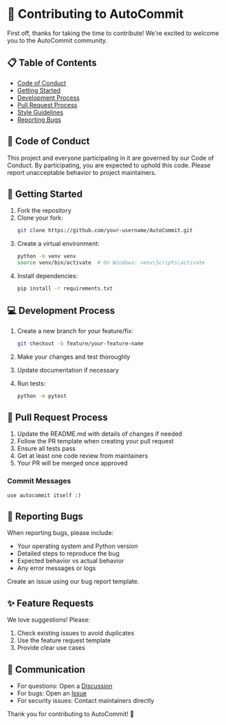 # 🤝 Contributing to AutoCommit

First off, thanks for taking the time to contribute! We're excited to welcome you to the AutoCommit community.

## 📋 Table of Contents

- [Code of Conduct](#code-of-conduct)
- [Getting Started](#getting-started)
- [Development Process](#development-process)
- [Pull Request Process](#pull-request-process)
- [Style Guidelines](#style-guidelines)
- [Reporting Bugs](#reporting-bugs)

## 📜 Code of Conduct

This project and everyone participating in it are governed by our Code of Conduct. By participating, you are expected to uphold this code. Please report unacceptable behavior to project maintainers.

## 🚀 Getting Started

1. Fork the repository
2. Clone your fork:
   ```bash
   git clone https://github.com/your-username/AutoCommit.git
   ```
3. Create a virtual environment:
   ```bash
   python -m venv venv
   source venv/bin/activate  # On Windows: venv\Scripts\activate
   ```
4. Install dependencies:
   ```bash
   pip install -r requirements.txt
   ```

## 💻 Development Process

1. Create a new branch for your feature/fix:
   ```bash
   git checkout -b feature/your-feature-name
   ```

2. Make your changes and test thoroughly

3. Update documentation if necessary

4. Run tests:
   ```bash
   python -m pytest
   ```

## 🔄 Pull Request Process

1. Update the README.md with details of changes if needed
2. Follow the PR template when creating your pull request
3. Ensure all tests pass
4. Get at least one code review from maintainers
5. Your PR will be merged once approved

### Commit Messages
  ```
  use autocommit itself :)
  ```

## 🐛 Reporting Bugs

When reporting bugs, please include:

- Your operating system and Python version
- Detailed steps to reproduce the bug
- Expected behavior vs actual behavior
- Any error messages or logs

Create an issue using our bug report template.

## ✨ Feature Requests

We love suggestions! Please:

1. Check existing issues to avoid duplicates
2. Use the feature request template
3. Provide clear use cases

## 📢 Communication

- For questions: Open a [Discussion](https://github.com/yourusername/AutoCommit/discussions)
- For bugs: Open an [Issue](https://github.com/yourusername/AutoCommit/issues)
- For security issues: Contact maintainers directly

Thank you for contributing to AutoCommit! 🎉
